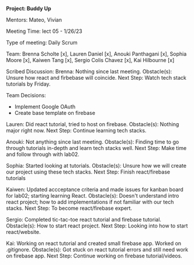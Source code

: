 **Project: Buddy Up**

Mentors: Mateo, Vivian

Meeting Time: lect 05 - 1/26/23

Type of meeting: Daily Scrum

Team: Brenna Scholte [x], Lauren Daniel [x], Anouki Panthagani [x], Sophia Moore [x], Kaiwen Tang [x], Sergio Colis Chavez [x], Kai Hilbourne [x]

Scribed Discussion: Brenna: Nothing since last meeting. Obstacle(s): Unsure how react and firbebase will coincide. Next Step: Watch tech stack tutorials by Friday.

Team Decisions:
- Implement Google OAuth
- Create base template on firebase

Lauren: Did react tutorial, tried to host on firebase. Obstacle(s): Nothing major right now. Next Step: Continue learning tech stacks.

Anouki: Not anything since last meeting. Obstacle(s): Finding time to go through tutorials in-depth and learn tech stacks well. Next Step: Make time and follow through with lab02.

Sophia: Started looking at tutorials. Obstacle(s): Unsure how we will create our project using these tech stacks. Next Step: Finish react/firebase tutorials

Kaiwen: Updated accceptance criteria and made issues for kanban board for lab02; starting learning React. Obstacle(s): Doesn't understand intro react project; how to add implementations if not familiar with our tech stacks. Next Step: To become react/firebase expert.

Sergio: Completed tic-tac-toe react tutorial and firebase tutorial. Obstacle(s): How to start react project. Next Step: Looking into how to start react/website.

Kai: Working on react tutorial and created small firebase app. Worked on .gitignore. Obstacle(s): Got stuck on react tutorial errors and still need work on firebase app. Next Step: Continue working on firebase tutorial/videos.

